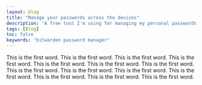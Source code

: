 ```yaml
---
layout: blog
title: "Manage your passwords across the devices"
description: "A free tool I'm using for managing my personal passwords. I show you also the settings to make things be easy!"
tags: [Blog]
toc: false
keywords: "bitwarden password manager"
---
```


This is the first word. This is the first word. This is the first word. This is the first word. This is the first word. This is the first word. This is the first word. This is the first word. This is the first word. This is the first word. This is the first word. This is the first word. This is the first word. This is the first word.